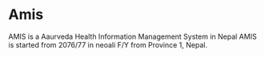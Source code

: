 # Amis
AMIS is a Aaurveda Health Information Management System in Nepal
AMIS is started from 2076/77 in neoali F/Y from Province 1, Nepal.
